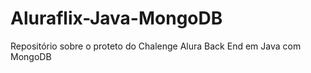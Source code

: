 # Aluraflix-Java-MongoDB
Repositório sobre o proteto do Chalenge Alura Back End em Java com MongoDB
